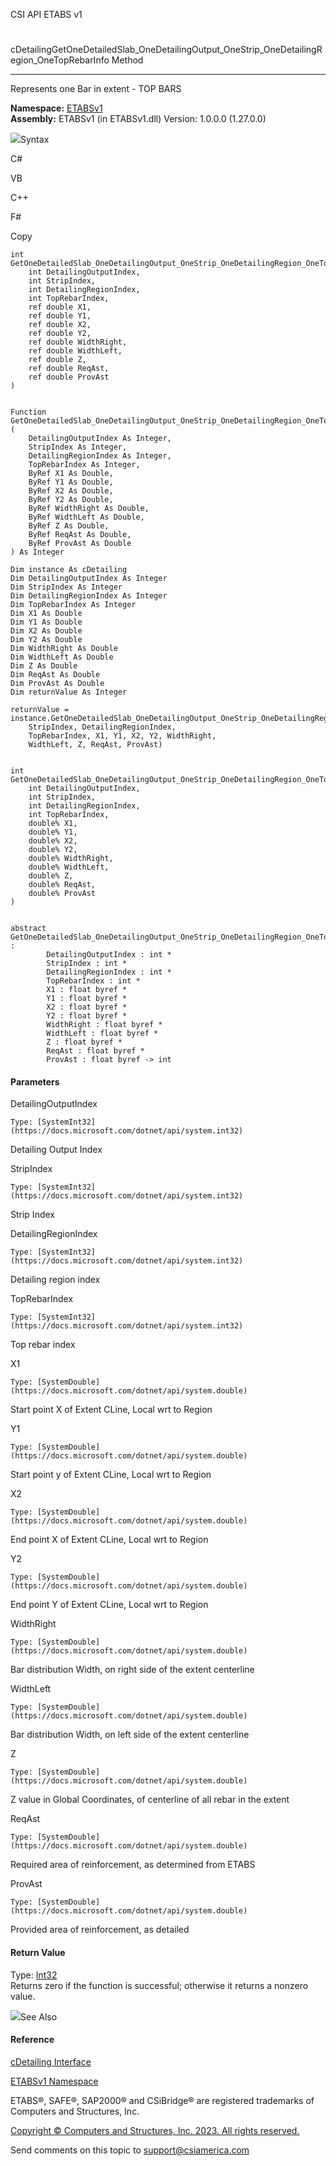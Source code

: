 ﻿

CSI API ETABS v1

#
cDetailingGetOneDetailedSlab_OneDetailingOutput_OneStrip_OneDetailingRegion_OneTopRebarInfo
Method  
  
---  
  
Represents one Bar in extent - TOP BARS

**Namespace:** [ETABSv1](2780f1b8-2033-5289-2298-1cdb2a7508d9.htm)  
**Assembly:** ETABSv1 (in ETABSv1.dll) Version: 1.0.0.0 (1.27.0.0)

![](../icons/SectionExpanded.png)Syntax

C#

VB

C++

F#

Copy

    
    
    int GetOneDetailedSlab_OneDetailingOutput_OneStrip_OneDetailingRegion_OneTopRebarInfo(
    	int DetailingOutputIndex,
    	int StripIndex,
    	int DetailingRegionIndex,
    	int TopRebarIndex,
    	ref double X1,
    	ref double Y1,
    	ref double X2,
    	ref double Y2,
    	ref double WidthRight,
    	ref double WidthLeft,
    	ref double Z,
    	ref double ReqAst,
    	ref double ProvAst
    )
    
    
    Function GetOneDetailedSlab_OneDetailingOutput_OneStrip_OneDetailingRegion_OneTopRebarInfo ( 
    	DetailingOutputIndex As Integer,
    	StripIndex As Integer,
    	DetailingRegionIndex As Integer,
    	TopRebarIndex As Integer,
    	ByRef X1 As Double,
    	ByRef Y1 As Double,
    	ByRef X2 As Double,
    	ByRef Y2 As Double,
    	ByRef WidthRight As Double,
    	ByRef WidthLeft As Double,
    	ByRef Z As Double,
    	ByRef ReqAst As Double,
    	ByRef ProvAst As Double
    ) As Integer
    
    Dim instance As cDetailing
    Dim DetailingOutputIndex As Integer
    Dim StripIndex As Integer
    Dim DetailingRegionIndex As Integer
    Dim TopRebarIndex As Integer
    Dim X1 As Double
    Dim Y1 As Double
    Dim X2 As Double
    Dim Y2 As Double
    Dim WidthRight As Double
    Dim WidthLeft As Double
    Dim Z As Double
    Dim ReqAst As Double
    Dim ProvAst As Double
    Dim returnValue As Integer
    
    returnValue = instance.GetOneDetailedSlab_OneDetailingOutput_OneStrip_OneDetailingRegion_OneTopRebarInfo(DetailingOutputIndex, 
    	StripIndex, DetailingRegionIndex, 
    	TopRebarIndex, X1, Y1, X2, Y2, WidthRight, 
    	WidthLeft, Z, ReqAst, ProvAst)
    
    
    int GetOneDetailedSlab_OneDetailingOutput_OneStrip_OneDetailingRegion_OneTopRebarInfo(
    	int DetailingOutputIndex, 
    	int StripIndex, 
    	int DetailingRegionIndex, 
    	int TopRebarIndex, 
    	double% X1, 
    	double% Y1, 
    	double% X2, 
    	double% Y2, 
    	double% WidthRight, 
    	double% WidthLeft, 
    	double% Z, 
    	double% ReqAst, 
    	double% ProvAst
    )
    
    
    abstract GetOneDetailedSlab_OneDetailingOutput_OneStrip_OneDetailingRegion_OneTopRebarInfo : 
            DetailingOutputIndex : int * 
            StripIndex : int * 
            DetailingRegionIndex : int * 
            TopRebarIndex : int * 
            X1 : float byref * 
            Y1 : float byref * 
            X2 : float byref * 
            Y2 : float byref * 
            WidthRight : float byref * 
            WidthLeft : float byref * 
            Z : float byref * 
            ReqAst : float byref * 
            ProvAst : float byref -> int 
    

#### Parameters

DetailingOutputIndex

    Type: [SystemInt32](https://docs.microsoft.com/dotnet/api/system.int32)  
Detailing Output Index

StripIndex

    Type: [SystemInt32](https://docs.microsoft.com/dotnet/api/system.int32)  
Strip Index

DetailingRegionIndex

    Type: [SystemInt32](https://docs.microsoft.com/dotnet/api/system.int32)  
Detailing region index

TopRebarIndex

    Type: [SystemInt32](https://docs.microsoft.com/dotnet/api/system.int32)  
Top rebar index

X1

    Type: [SystemDouble](https://docs.microsoft.com/dotnet/api/system.double)  
Start point X of Extent CLine, Local wrt to Region

Y1

    Type: [SystemDouble](https://docs.microsoft.com/dotnet/api/system.double)  
Start point y of Extent CLine, Local wrt to Region

X2

    Type: [SystemDouble](https://docs.microsoft.com/dotnet/api/system.double)  
End point X of Extent CLine, Local wrt to Region

Y2

    Type: [SystemDouble](https://docs.microsoft.com/dotnet/api/system.double)  
End point Y of Extent CLine, Local wrt to Region

WidthRight

    Type: [SystemDouble](https://docs.microsoft.com/dotnet/api/system.double)  
Bar distribution Width, on right side of the extent centerline

WidthLeft

    Type: [SystemDouble](https://docs.microsoft.com/dotnet/api/system.double)  
Bar distribution Width, on left side of the extent centerline

Z

    Type: [SystemDouble](https://docs.microsoft.com/dotnet/api/system.double)  
Z value in Global Coordinates, of centerline of all rebar in the extent

ReqAst

    Type: [SystemDouble](https://docs.microsoft.com/dotnet/api/system.double)  
Required area of reinforcement, as determined from ETABS

ProvAst

    Type: [SystemDouble](https://docs.microsoft.com/dotnet/api/system.double)  
Provided area of reinforcement, as detailed

#### Return Value

Type: [Int32](https://docs.microsoft.com/dotnet/api/system.int32)  
Returns zero if the function is successful; otherwise it returns a nonzero
value.

![](../icons/SectionExpanded.png)See Also

#### Reference

[cDetailing Interface](361a91e7-25b4-8a09-dff9-a6b292f4ba73.htm)

[ETABSv1 Namespace](2780f1b8-2033-5289-2298-1cdb2a7508d9.htm)

ETABS®, SAFE®, SAP2000® and CSiBridge® are registered trademarks of Computers
and Structures, Inc.  

[Copyright © Computers and Structures, Inc. 2023. All rights
reserved.](http://www.csiamerica.com)

Send comments on this topic to
[support@csiamerica.com](mailto:support%40csiamerica.com?Subject=CSI%20API%20ETABS%20v1)

